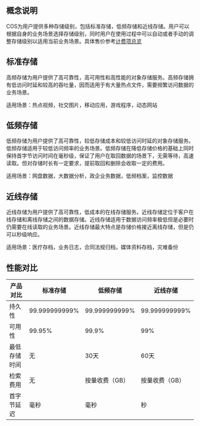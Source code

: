 ## 概念说明

COS为用户提供多种存储级别，包括标准存储，低频存储和近线存储。用户可以根据自身的业务场景选择存储级别，同时用户在使用过程中可以自动或者手动的调整存储级别以适用当前业务场景。具体售价参考[计费项总览](/document/product/436/6239)

## 标准存储

高频存储为用户提供了高可靠性，高可用性和高性能的对象存储服务。高频存储拥有低访问时延和较高的吞吐量，因而适用于有大量热点文件，需要频繁访问数据的业务场景。

适用场景：热点视频，社交图片，移动应用，游戏程序，动态网站

## 低频存储

低频存储为用户提供了高可靠性，较低存储成本和较低访问时延的对象存储服务。低频存储适用于较低访问频率的业务场景。低频存储在降低存储价格的基础上同时保持首字节访问时间在毫秒级，保证了用户在取回数据的场景下，无需等待，高速读取。但对存储时长有一定要求，提前取回和删除会收取一定的费用。

适用场景：网盘数据，大数据分析，政企业务数据，低频档案，监控数据

## 近线存储

近线存储为用户提供了高可靠性，低成本的在线存储服务。近线存储定位于客户在线存储和离线存储之间的数据存储。近线存储适用于数据访问频率极低但是必要时仍需要在线读取的业务场景。近线存储最大特点是存储价格接近离线存储，但是仍可以秒级响应。

适用场景：医疗存档，业务日志，合同法规归档，媒体资料存档，灾难备份

## 性能对比

| 产品对比   | 标准存储          | 低频存储          | 近线存储          |
| ------ | ------------- | ------------- | ------------- |
| 持久性    | 99.999999999% | 99.999999999% | 99.999999999% |
| 可用性    | 99.95%        | 99.9%         | 99%           |
| 最低存储时间 | 无             | 30天           | 60天           |
| 检索费用   | 无             | 按量收费（GB）      | 按量收费（GB）      |
| 首字节延迟  | 毫秒            | 毫秒            | 秒             |

